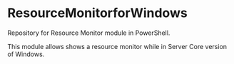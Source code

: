 # ResourceMonitorforWindows
Repository for Resource Monitor module in PowerShell.

 This module allows shows a resource monitor while in Server Core version of Windows.

